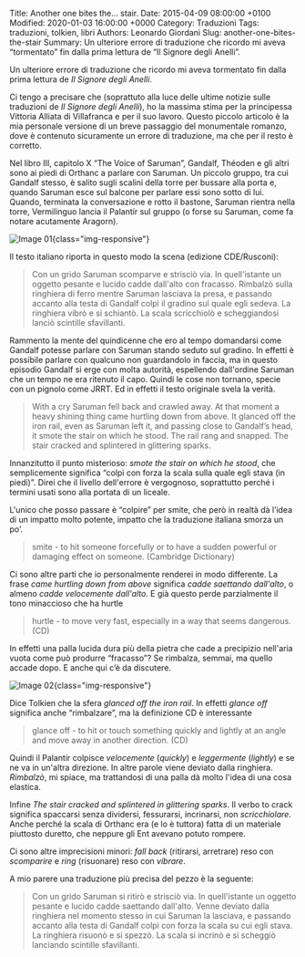 Title: Another one bites the... stair.
Date: 2015-04-09 08:00:00 +0100
Modified: 2020-01-03 16:00:00 +0000
Category: Traduzioni
Tags: traduzioni, tolkien, libri
Authors: Leonardo Giordani
Slug: another-one-bites-the-stair
Summary: Un ulteriore errore di traduzione che ricordo mi aveva “tormentato” fin dalla prima lettura de “Il Signore degli Anelli”.

Un ulteriore errore di traduzione che ricordo mi aveva tormentato fin dalla prima lettura de _Il Signore degli Anelli_.

Ci tengo a precisare che (soprattuto alla luce delle ultime notizie sulle traduzioni de _Il Signore degli Anelli_), ho la massima stima per la principessa Vittoria Alliata di Villafranca e per il suo lavoro. Questo piccolo articolo è la mia personale versione di un breve passaggio del monumentale romanzo, dove è contenuto sicuramente un errore di traduzione, ma che per il resto è corretto.

Nel libro III, capitolo X “The Voice of Saruman”, Gandalf, Théoden e gli altri sono ai piedi di Orthanc a parlare con Saruman. Un piccolo gruppo, tra cui Gandalf stesso, è salito sugli scalini della torre per bussare alla porta e, quando Saruman esce sul balcone per parlare essi sono sotto di lui. Quando, terminata la conversazione e rotto il bastone, Saruman rientra nella torre, Vermilinguo lancia il Palantír sul gruppo (o forse su Saruman, come fa notare acutamente Aragorn).

![Image 01](/images/another-one-bites-the-stair/fig01.jpg){class="img-responsive"}

Il testo italiano riporta in questo modo la scena (edizione CDE/Rusconi):

> Con un grido Saruman scomparve e strisciò via. In quell'istante un oggetto pesante e lucido cadde dall'alto con fracasso. Rimbalzò sulla ringhiera di ferro mentre Saruman lasciava la presa, e passando accanto alla testa di Gandalf colpì il gradino sul quale egli sedeva. La ringhiera vibrò e si schiantò. La scala scricchiolò e scheggiandosi lanciò scintille sfavillanti.

Rammento la mente del quindicenne che ero al tempo domandarsi come Gandalf potesse parlare con Saruman stando seduto sul gradino. In effetti è possibile parlare con qualcuno non guardandolo in faccia, ma in questo episodio Gandalf si erge con molta autorità, espellendo dall'ordine Saruman che un tempo ne era ritenuto il capo. Quindi le cose non tornano, specie con un pignolo come JRRT. Ed in effetti il testo originale svela la verità.

> With a cry Saruman fell back and crawled away. At that moment a
heavy shining thing came hurtling down from above. It glanced off the iron
rail, even as Saruman left it, and passing close to Gandalf’s head, it smote
the stair on which he stood. The rail rang and snapped. The stair cracked
and splintered in glittering sparks.

Innanzitutto il punto misterioso: _smote the stair on which he stood_, che semplicemente significa “colpì con forza la scala sulla quale egli stava (in piedi)”. Direi che il livello dell'errore è vergognoso, soprattutto perché i termini usati sono alla portata di un liceale.

L'unico che posso passare è “colpire” per smite, che però in realtà dà l’idea di un impatto molto potente, impatto che la traduzione italiana smorza un po’.

> smite - to hit someone forcefully or to have a sudden powerful or damaging effect on someone.
(Cambridge Dictionary)

Ci sono altre parti che io personalmente renderei in modo differente. La frase _came hurtling down from above_ significa _cadde saettando dall'alto_, o almeno _cadde velocemente dall'alto_. E già questo perde parzialmente il tono minaccioso che ha hurtle

> hurtle - to move very fast, especially in a way that seems dangerous. (CD)

In effetti una palla lucida dura più della pietra che cade a precipizio nell'aria vuota come può produrre “fracasso”? Se rimbalza, semmai, ma quello accade dopo. E anche qui c’è da discutere.

![Image 02](/images/another-one-bites-the-stair/fig02.jpg){class="img-responsive"}

Dice Tolkien che la sfera _glanced off the iron rail_. In effetti _glance off_ significa anche “rimbalzare”, ma la definizione CD è interessante

> glance off - to hit or touch something quickly and lightly at an angle and move away in another direction. (CD)

Quindi il Palantír colpisce _velocemente_ (_quickly_) e _leggermente_ (_lightly_) e se ne va in un'altra direzione. In altre parole viene deviato dalla ringhiera. _Rimbalzò_, mi spiace, ma trattandosi di una palla dà molto l'idea di una cosa elastica.

Infine _The stair cracked and splintered in glittering sparks_. Il verbo to crack significa spaccarsi senza dividersi, fessurarsi, incrinarsi, non _scricchiolare_. Anche perché la scala di Orthanc era (e lo è tuttora) fatta di un materiale piuttosto duretto, che neppure gli Ent avevano potuto rompere. 

Ci sono altre imprecisioni minori: _fall back_ (ritirarsi, arretrare) reso con _scomparire_ e _ring_ (risuonare) reso con _vibrare_.

A mio parere una traduzione più precisa del pezzo è la seguente:

> Con un grido Saruman si ritirò e strisciò via. In quell'istante un oggetto pesante e lucido cadde saettando dall'alto. Venne deviato dalla ringhiera nel momento stesso in cui Saruman la lasciava, e passando accanto alla testa di Gandalf colpì con forza la scala su cui egli stava. La ringhiera risuonò e si spezzò. La scala si incrinò e si scheggiò lanciando scintille sfavillanti.

